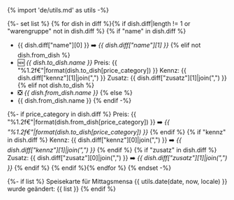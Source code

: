 {% import 'de/utils.md' as utils -%}

{%- set list %}
{% for dish in diff %}{% if dish.diff|length != 1 or "warengruppe" not in dish.diff %}
{% if "name" in dish.diff %}
- {{ dish.diff["name"][0] }} ➡️ *{{ dish.diff["name"][1] }}*
{% elif not dish.from_dish %}
- 🆕 *{{ dish.to_dish.name }}*
    Preis: {{ "%1.2f€"|format(dish.to_dish[price_category]) }}
    Kennz: {{ dish.diff["kennz"][1]|join(",") }}
    Zusatz: {{ dish.diff["zusatz"][1]|join(",") }}
{% elif not dish.to_dish %}
- ❎ *{{ dish.from_dish.name }}*
{% else %}
- {{ dish.from_dish.name }}
{% endif -%}

{%- if price_category in dish.diff %}
    Preis: {{ "%1.2f€"|format(dish.from_dish[price_category]) }} ➡️ *{{ "%1.2f€"|format(dish.to_dish[price_category]) }}*
{% endif %}
{% if "kennz" in dish.diff %}
    Kennz: {{ dish.diff["kennz"][0]|join(",") }} ➡️ *{{ dish.diff["kennz"][1]|join(",") }}*
{% endif %}
{% if "zusatz" in dish.diff %}
    Zusatz: {{ dish.diff["zusatz"][0]|join(",") }} ➡️ *{{ dish.diff["zusatz"][1]|join(",") }}*
{% endif %}
{% endif %}{% endfor %}
{% endset -%}

{%- if list %}
Speisekarte für Mittagsmensa {{ utils.date(date, now, locale) }} wurde geändert:
{{ list }}
{% endif %}

